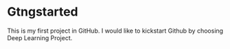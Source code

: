 # Gtngstarted
This is my first project in GitHub.
I would like to kickstart Github by choosing Deep Learning Project.
